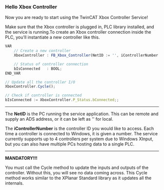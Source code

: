 
### Hello Xbox Controller

Now you are ready to start using the TwinCAT Xbox Controller Service!

Make sure that the Xbox controller is plugged in, PLC library installed, and the service is running.To create an Xbox controller connection inside the PLC, you'll instantiate a new controller like this.

```javascript
VAR
    // Create a new controller
    XboxController : FB_Xbox_Controller(NetID := '', iControllerNumber := 1);

    // Status of controller connection
    bIsConnected   : BOOL;
END_VAR
```

```javascript
// Update all the controller I/O
XboxController.Cycle();

// Check if controller is connected
bIsConnected := XboxController.P_Status.bConnected;;
```

---

The **NetID** is the PC running the service application. This can be remote and supply an ADS address, or it can be left as '' for local.

The **iControllerNumber** is the controller ID you would like to access. Each time a controller is connected to Windows, it is given a number. The service currently supports up to 4 controllers per system due to Windows XInput, but you can also have multiple PCs hosting data to a single PLC.

---

**MANDATORY!!!**

You must call the Cycle method to update the inputs and outputs of the controller. Without this, you will see no data coming across. This Cycle method works similar to the XPlanar Standard library as it updates all the internals.
